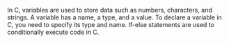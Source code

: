 In C, variables are used to store data such as numbers, characters, and strings. A variable has a name, a type, and a value. To declare a variable in C, you need to specify its type and name. If-else statements are used to conditionally execute code in C.
